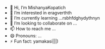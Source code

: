- 👋 Hi, I’m MishanyaKopatich
- 👀 I’m interested in eragverthth
- 🌱 I’m currently learning ...rsbhfdghydythnyn
- 💞️ I’m looking to collaborate on ...
- 📫 How to reach me ...
- 😄 Pronouns: ...
- ⚡ Fun fact: yamakasi|||)
<!---
MishanyaKopatich/MishanyaKopatich is a ✨ special ✨ repository because its `README.md` (this file) appears on your GitHub profile.
You can click the Preview link to take a look at your changes.
